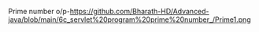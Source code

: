 Prime number o/p-https://github.com/Bharath-HD/Advanced-java/blob/main/6c_servlet%20program%20prime%20number_/Prime1.png
